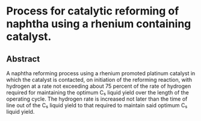 # Process for catalytic reforming of naphtha using a rhenium containing catalyst.

## Abstract
A naphtha reforming process using a rhenium promoted platinum catalyst in which the catalyst is contacted, on initiation of the reforming reaction, with hydrogen at a rate not exceeding about 75 percent of the rate of hydrogen required for maintaining the optimum C₅ liquid yield over the length of the operating cycle. The hydrogen rate is increased not later than the time of line out of the C₅ liquid yield to that required to maintain said optimum C₅ liquid yield.